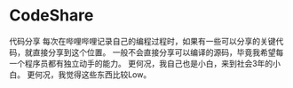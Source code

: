 # CodeShare
代码分享
每次在哔哩哔哩记录自己的编程过程时，如果有一些可以分享的关键代码，就直接分享到这个位置。
一般不会直接分享可以编译的源码，毕竟我希望每一个程序员都有独立动手的能力。
更何况，我自己也是小白，来到社会3年的小白。
更何况，我觉得这些东西比较Low。
